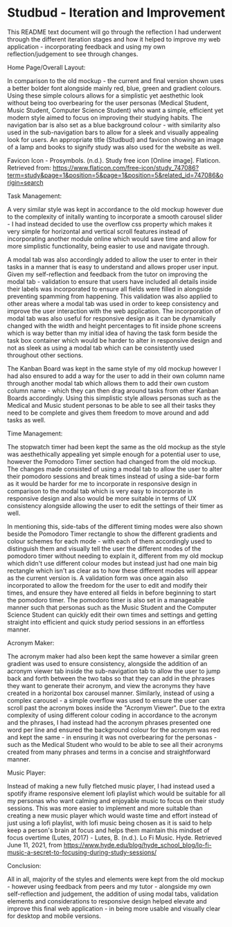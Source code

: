 # Studbud -  Iteration and Improvement

This README text document will go through the reflection I had underwent through the different iteration stages and how it helped to improve my web application - incorporating feedback and using my own reflection/judgement to see through changes.

Home Page/Overall Layout:

In comparison to the old mockup - the current and final version shown uses a better bolder font alongside mainly red, blue, green and gradient colours. Using these simple colours allows for a simplistic yet aesthethic look without being too overbearing for the user personas (Medical Student, Music Student, Computer Science Student) who want a simple, efficient yet modern style aimed to focus on improving their studying habits. The navigation bar is also set as a blue background colour - with similarity also used in the sub-navigation bars to allow for a sleek and visually appealing look for users. An appropriate title (Studbud) and favicon showing an image of a lamp and books to signify study was also used for the website as well. 

Favicon Icon - Prosymbols. (n.d.). Study free icon [Online image]. Flaticon. Retrieved from: https://www.flaticon.com/free-icon/study_747086?term=study&page=1&position=5&page=1&position=5&related_id=747086&origin=search

Task Management:

A very similar style was kept in accordance to the old mockup however due to the complexity of initally wanting to incorporate a smooth carousel slider - I had instead decided to use the overflow css property which makes it very simple for horizontal and vertical scroll features instead of incorporating another module online which would save time and allow for more simplistic functionality, being easier to use and navigate through. 

A modal tab was also accordingly added to allow the user to enter in their tasks in a manner that is easy to understand and allows proper user input. Given my self-reflection and feedback from the tutor on improving the modal tab - validation to ensure that users have included all details inside their labels was incorporated to ensure all fields were filled in alongside preventing spamming from happening. This validation was also applied to other areas where a modal tab was used in order to keep consistency and improve the user interaction with the web application. The incorporation of modal tab was also useful for responsive design as it can be dynamically changed with the width and height percentages to fit inside phone screens which is way better than my initial idea of having the task form beside the task box container which would be harder to alter in responsive design and not as sleek as using a modal tab which can be consistently used throughout other sections. 

The Kanban Board was kept in the same style of my old mockup however I had also ensured to add a way for the user to add in their own column name through another modal tab which allows them to add their own custom column name - which they can then drag around tasks from other Kanban Boards accordingly. Using this simplistic style allows personas such as the Medical and Music student personas to be able to see all their tasks they need to be complete and gives them freedom to move around and add tasks as well. 

Time Management:

The stopwatch timer had been kept the same as the old mockup as the style was aesthethically appealing yet simple enough for a potential user to use, however the Pomodoro Timer section had changed from the old mockup. The changes made consisted of using a modal tab to allow the user to alter their pomodoro sessions and break times instead of using a side-bar form as it would be harder for me to incorporate in responsive design in comparison to the modal tab which is very easy to incorporate in responsive design and also would be more suitable in terms of UX consistency alongside allowing the user to edit the settings of their timer as well. 

In mentioning this, side-tabs of the different timing modes were also shown beside the Pomodoro Timer rectangle to show the different gradients and colour schemes for each mode - with each of them accordingly used to distinguish them and visually tell the user the different modes of the pomodoro timer without needing to explain it, different from my old mockup which didn't use different colour modes but instead just had one main big rectangle which isn't as clear as to how these different modes will appear as the current version is. A validation form was once again also incorporated to allow the freedom for the user to edit and modify their times, and ensure they have entered all fields in before beginning to start the pomodoro timer. The pomodoro timer is also set in a manageable manner such that personas such as the Music Student and the Computer Science Student can quickly edit their own times and settings and getting straight into efficient and quick study period sessions in an effortless manner. 

Acronym Maker:

The acronym maker had also been kept the same however a similar green gradient was used to ensure consistency, alongside the addition of an acronym viewer tab inside the sub-navigation tab to allow the user to jump back and forth between the two tabs so that they can add in the phrases they want to generate their acronym, and view the acronyms they have created in a horizontal box carousel manner. Similarly, instead of using a complex carousel - a simple overflow was used to ensure the user can scroll past the acronym boxes inside the "Acronym Viewer". Due to the extra complexity of using different colour coding in accordance to the acronym and the phrases, I had instead had the acronym phrases presented one word per line and ensured the background colour for the acronym was red and kept the same - in ensuring it was not overbearing for the personas - such as the Medical Student who would to be able to see all their acronyms created from many phrases and terms in a concise and straightforward manner.

Music Player:

Instead of making a new fully fletched music player, I had instead used a spotify iframe responsive element lofi playlist which would be suitable for all my personas who want calming and enjoyable music to focus on their study sessions. This was more easier to implement and more suitable than creating a new music player which would waste time and effort instead of just using a lofi playlist, with lofi music being chosen as it is said to help keep a person's brain at focus and helps them maintain this mindset of focus overtime (Lutes, 2017) - Lutes, B. (n.d.). Lo Fi Music. Hyde. Retrieved June 11, 2021, from https://www.hyde.edu/blog/hyde_school_blog/lo-fi-music-a-secret-to-focusing-during-study-sessions/

Conclusion:

All in all, majority of the styles and elements were kept from the old mockup - however using feedback from peers and my tutor - alongside my own self-reflection and judgement, the addition of using modal tabs, validation elements and considerations to responsive design helped elevate and improve this final web application - in being more usable and visually clear for desktop and mobile versions. 


